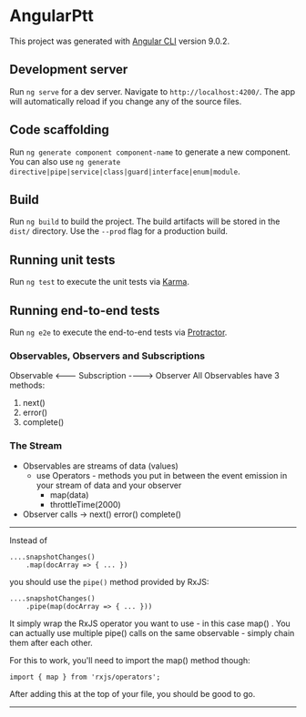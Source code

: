 # AngularPtt

This project was generated with [Angular CLI](https://github.com/angular/angular-cli) version 9.0.2.

## Development server

Run `ng serve` for a dev server. Navigate to `http://localhost:4200/`. The app will automatically reload if you change any of the source files.

## Code scaffolding

Run `ng generate component component-name` to generate a new component. You can also use `ng generate directive|pipe|service|class|guard|interface|enum|module`.

## Build

Run `ng build` to build the project. The build artifacts will be stored in the `dist/` directory. Use the `--prod` flag for a production build.

## Running unit tests

Run `ng test` to execute the unit tests via [Karma](https://karma-runner.github.io).

## Running end-to-end tests

Run `ng e2e` to execute the end-to-end tests via [Protractor](http://www.protractortest.org/).


### Observables, Observers and Subscriptions
Observable <--- Subscription ----> Observer
All Observables have 3 methods:
1. next()
2. error()
3. complete()

### The Stream
- Observables are streams of data (values)
    - use Operators - methods you put in between the event emission in your stream of data and your observer
        - map(data)
        - throttleTime(2000)
- Observer calls -> next() error() complete()

------------------------

Instead of
```
....snapshotChanges()
    .map(docArray => { ... })
```
you should use the `pipe()`  method provided by RxJS:

```
....snapshotChanges()
    .pipe(map(docArray => { ... }))
```
It simply wrap the RxJS operator you want to use - in this case map() . You can actually use multiple pipe()  calls on the same observable - simply chain them after each other.

For this to work, you'll need to import the map()  method though:

`import { map } from 'rxjs/operators'; `

After adding this at the top of your file, you should be good to go.

----------------------------